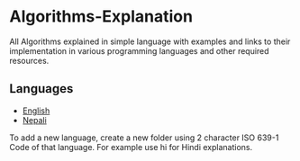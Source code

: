 # Algorithms-Explanation
All Algorithms explained in simple language with examples and links to their implementation in various programming languages and other required resources. 

## Languages
- [English](./en)
- [Nepali](./ne)

To add a new language, create a new folder using 2 character ISO 639-1 Code of that language. For example use hi for Hindi explanations.
